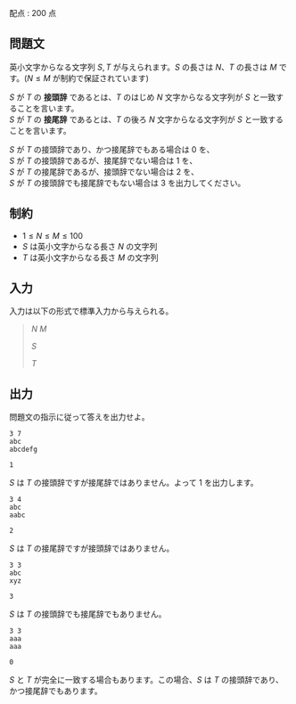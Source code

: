 配点 : $200$ 点

## 問題文

英小文字からなる文字列 $S, T$ が与えられます。$S$ の長さは $N$、$T$ の長さは $M$ です。($N \leq M$ が制約で保証されています)

$S$ が $T$ の **接頭辞** であるとは、$T$ のはじめ $N$ 文字からなる文字列が $S$ と一致することを言います。<br>
$S$ が $T$ の **接尾辞** であるとは、$T$ の後ろ $N$ 文字からなる文字列が $S$ と一致することを言います。

$S$ が $T$ の接頭辞であり、かつ接尾辞でもある場合は $0$ を、<br>
$S$ が $T$ の接頭辞であるが、接尾辞でない場合は $1$ を、<br>
$S$ が $T$ の接尾辞であるが、接頭辞でない場合は $2$ を、<br>
$S$ が $T$ の接頭辞でも接尾辞でもない場合は $3$ を出力してください。  

## 制約

- $1 \leq N \leq M \leq 100$
- $S$ は英小文字からなる長さ $N$ の文字列
- $T$ は英小文字からなる長さ $M$ の文字列

## 入力

入力は以下の形式で標準入力から与えられる。

> $N$ $M$
> 
> $S$
> 
> $T$

## 出力

問題文の指示に従って答えを出力せよ。

```input1
3 7
abc
abcdefg
```

```output1
1
```

$S$ は $T$ の接頭辞ですが接尾辞ではありません。よって $1$ を出力します。

```input2
3 4
abc
aabc
```

```output2
2
```

$S$ は $T$ の接尾辞ですが接頭辞ではありません。

```input3
3 3
abc
xyz
```

```output3
3
```

$S$ は $T$ の接頭辞でも接尾辞でもありません。

```input4
3 3
aaa
aaa
```

```output4
0
```

$S$ と $T$ が完全に一致する場合もあります。この場合、$S$ は $T$ の接頭辞であり、かつ接尾辞でもあります。
